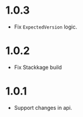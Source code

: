 1.0.3
=====
  * Fix `ExpectedVersion` logic.

1.0.2
=====
  * Fix Stackkage build

1.0.1
=====
  * Support changes in api.
